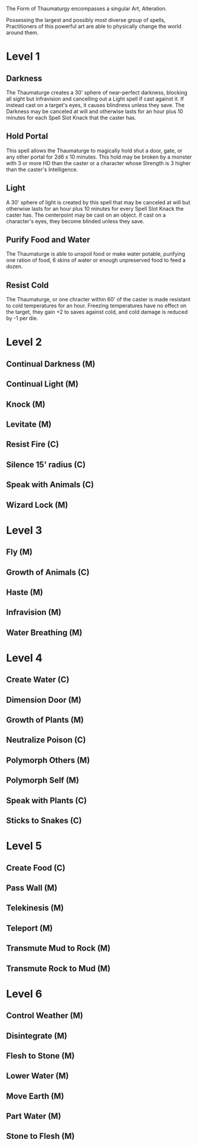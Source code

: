 The Form of Thaumaturgy encompasses a singular Art, Alteration.

Possessing the largest and possibly most diverse group of spells, Practitioners of this powerful art are able to physically change the world around them.

# Level 1
## Darkness
The Thaumaturge creates a 30' sphere of near-perfect darkness, blocking all sight but infravision and cancelling out a Light spell if cast against it. If instead cast on a target's eyes, it causes blindness unless they save. The Darkness may be canceled at will and otherwise lasts for an hour plus 10 minutes for each Spell Slot Knack that the caster has.

## Hold Portal
This spell allows the Thaumaturge to magically hold shut a door, gate, or any other portal for 2d6 x 10 minutes. This hold may be broken by a monster with 3 or more HD than the caster or a character whose Strength is 3 higher than the caster's Intelligence.

## Light
A 30' sphere of light is created by this spell that may be canceled at will but otherwise lasts for an hour plus 10 minutes for every Spell Slot Knack the caster has. The centerpoint may be cast on an object. If cast on a character's eyes, they become blinded unless they save.

## Purify Food and Water
The Thaumaturge is able to unspoil food or make water potable, purifying one ration of food, 6 skins of water or enough unpreserved food to feed a dozen.

## Resist Cold
The Thaumaturge, or one chracter within 60' of the caster is made resistant to cold temperatures for an hour. Freezing temperatures have no effect on the target, they gain +2 to saves against cold, and cold damage is reduced by -1 per die.

# Level 2
## Continual Darkness (M)

## Continual Light (M)

## Knock (M)

## Levitate (M)

## Resist Fire (C)

## Silence 15' radius (C)

## Speak with Animals (C)

## Wizard Lock (M)

# Level 3
## Fly (M)

## Growth of Animals (C)

## Haste (M)

## Infravision (M)

## Water Breathing (M)

# Level 4
## Create Water (C)

## Dimension Door (M)

## Growth of Plants (M)

## Neutralize Poison (C)

## Polymorph Others (M)

## Polymorph Self (M)

## Speak with Plants (C)

## Sticks to Snakes (C)

# Level 5
## Create Food (C)

## Pass Wall (M)

## Telekinesis (M)

## Teleport (M)

## Transmute Mud to Rock (M)

## Transmute Rock to Mud (M)

# Level 6
## Control Weather (M)

## Disintegrate (M)

## Flesh to Stone (M)

## Lower Water (M)

## Move Earth (M)

## Part Water (M)

## Stone to Flesh (M)

